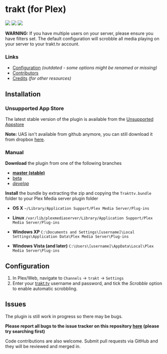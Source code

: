 # trakt (for Plex)

[![](https://img.shields.io/scrutinizer/g/fuzeman/Plex-Trakt-Scrobbler.svg?style=flat-square)]() [![](https://img.shields.io/github/issues/trakt/Plex-Trakt-Scrobbler.svg?style=flat-square)](https://github.com/trakt/Plex-Trakt-Scrobbler/issues) [![](https://img.shields.io/github/release/trakt/Plex-Trakt-Scrobbler.svg?style=flat-square)](https://github.com/trakt/Plex-Trakt-Scrobbler/releases)

**WARNING:** If you have multiple users on your server, please ensure you have filters set. The default configuration will scrobble all media playing on your server to your trakt.tv account.

### Links

 - [Configuration](https://github.com/fuzeman/Plex-Trakt-Scrobbler/wiki/Configuration) *(outdated - some options might be renamed or missing)*
 - [Contributors](https://github.com/trakt/Plex-Trakt-Scrobbler/graphs/contributors)
 - [Credits](Trakttv.bundle/CREDITS.md) *(for other resources)*

## Installation

### Unsupported App Store  

The latest stable version of the plugin is available from the [Unsupported Appstore](https://forums.plex.tv/index.php/topic/151068-)

**Note:** UAS isn't available from github anymore, you can still download it from dropbox [here](http://bit.ly/ihqmEu).

### Manual

**Download** the plugin from one of the following branches

 * **[master (stable)](https://github.com/trakt/Plex-Trakt-Scrobbler/archive/master.zip)**
 * [beta](https://github.com/trakt/Plex-Trakt-Scrobbler/archive/beta.zip)
 * *[develop](https://github.com/trakt/Plex-Trakt-Scrobbler/archive/develop.zip)*

**Install** the bundle by extracting the zip and copying the `Trakttv.bundle` folder to your Plex Media server plugin folder

 * **OS X** `~/Library/Application Support/Plex Media Server/Plug-ins`

 * **Linux** `/var/lib/plexmediaserver/Library/Application Support/Plex Media Server/Plug-ins`

 * **Windows XP** `C:\Documents and Settings\[username]\Local Settings\Application Data\Plex Media Server\Plug-ins`

 * **Windows Vista (and later)** `C:\Users\[username]\AppData\Local\Plex Media Server\Plug-ins`

## Configuration

1. In Plex/Web, navigate to `Channels` -> `trakt` -> `Settings`
2. Enter your [trakt.tv](http://trakt.tv) username and password, and tick the *Scrobble* option to enable automatic scrobbling.

## Issues

The plugin is still work in progress so there may be bugs.

**Please report all bugs to the issue tracker on this repository [here](https://github.com/trakt/Plex-Trakt-Scrobbler/issues) (please try searching first)** 

Code contributions are also welcome. Submit pull requests via GitHub and they will be reviewed and merged in.
